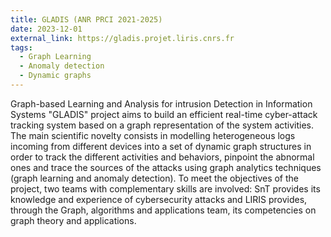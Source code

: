 ```yaml
---
title: GLADIS (ANR PRCI 2021-2025)
date: 2023-12-01
external_link: https://gladis.projet.liris.cnrs.fr
tags:
  - Graph Learning
  - Anomaly detection
  - Dynamic graphs
---
```


Graph-based Learning and Analysis for intrusion Detection in Information Systems "GLADIS" project aims to build an efficient real-time cyber-attack tracking system based on a graph representation of the system activities. The main scientific novelty consists in modelling heterogeneous logs incoming from different devices into a set of dynamic graph structures in order to track the different activities and behaviors, pinpoint the abnormal ones and trace the sources of the attacks using graph analytics techniques (graph learning and anomaly detection). To meet the objectives of the project, two teams with complementary skills are involved: SnT provides its knowledge and experience of cybersecurity attacks and LIRIS provides, through the Graph, algorithms and applications team, its competencies on graph theory and applications.

<!--more-->
